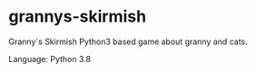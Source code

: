 # grannys-skirmish
Granny`s Skirmish
Python3 based game about granny and cats.

Language: Python 3.8